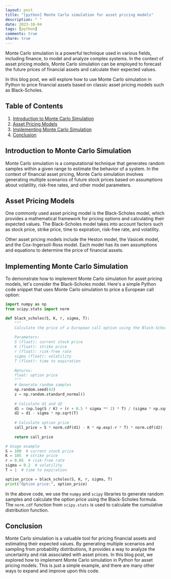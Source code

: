 ```yaml
---
layout: post
title: "[python] Monte Carlo simulation for asset pricing models"
description: " "
date: 2023-10-04
tags: [python]
comments: true
share: true
---
```


Monte Carlo simulation is a powerful technique used in various fields, including finance, to model and analyze complex systems. In the context of asset pricing models, Monte Carlo simulation can be employed to forecast the future prices of financial assets and calculate their expected values.

In this blog post, we will explore how to use Monte Carlo simulation in Python to price financial assets based on classic asset pricing models such as Black-Scholes.

## Table of Contents
1. [Introduction to Monte Carlo Simulation](#introduction-to-monte-carlo-simulation)
2. [Asset Pricing Models](#asset-pricing-models)
3. [Implementing Monte Carlo Simulation](#implementing-monte-carlo-simulation)
4. [Conclusion](#conclusion)

## Introduction to Monte Carlo Simulation

Monte Carlo simulation is a computational technique that generates random samples within a given range to estimate the behavior of a system. In the context of financial asset pricing, Monte Carlo simulation involves generating multiple scenarios of future stock prices based on assumptions about volatility, risk-free rates, and other model parameters.

## Asset Pricing Models

One commonly used asset pricing model is the Black-Scholes model, which provides a mathematical framework for pricing options and calculating their expected values. The Black-Scholes model takes into account factors such as stock price, strike price, time to expiration, risk-free rate, and volatility.

Other asset pricing models include the Heston model, the Vasicek model, and the Cox-Ingersoll-Ross model. Each model has its own assumptions and equations to determine the price of financial assets.

## Implementing Monte Carlo Simulation

To demonstrate how to implement Monte Carlo simulation for asset pricing models, let's consider the Black-Scholes model. Here's a simple Python code snippet that uses Monte Carlo simulation to price a European call option:

```python
import numpy as np
from scipy.stats import norm

def black_scholes(S, K, r, sigma, T):
    """
    Calculate the price of a European call option using the Black-Scholes model.
    
    Parameters:
    S (float): current stock price
    K (float): strike price
    r (float): risk-free rate
    sigma (float): volatility
    T (float): time to expiration
    
    Returns:
    float: option price
    """
    # Generate random samples
    np.random.seed(42)
    z = np.random.standard_normal()
    
    # Calculate d1 and d2
    d1 = (np.log(S / K) + (r + 0.5 * sigma ** 2) * T) / (sigma * np.sqrt(T))
    d2 = d1 - sigma * np.sqrt(T)
    
    # Calculate option price
    call_price = S * norm.cdf(d1) - K * np.exp(-r * T) * norm.cdf(d2)
    
    return call_price

# Usage example
S = 100  # current stock price
K = 105  # strike price
r = 0.05  # risk-free rate
sigma = 0.2  # volatility
T = 1  # time to expiration

option_price = black_scholes(S, K, r, sigma, T)
print("Option price:", option_price)
```

In the above code, we use the `numpy` and `scipy` libraries to generate random samples and calculate the option price using the Black-Scholes formula. The `norm.cdf` function from `scipy.stats` is used to calculate the cumulative distribution function.

## Conclusion

Monte Carlo simulation is a valuable tool for pricing financial assets and estimating their expected values. By generating multiple scenarios and sampling from probability distributions, it provides a way to analyze the uncertainty and risk associated with asset prices. In this blog post, we explored how to implement Monte Carlo simulation in Python for asset pricing models. This is just a simple example, and there are many other ways to expand and improve upon this code.